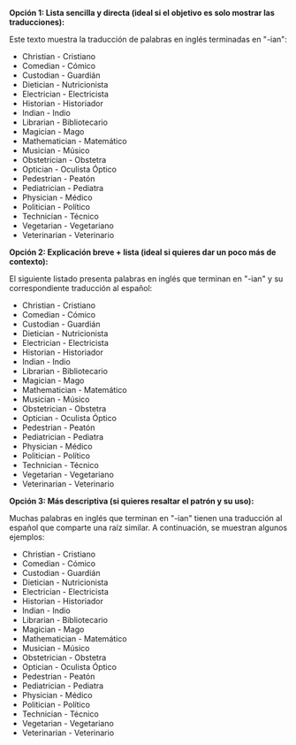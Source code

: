 
**Opción 1: Lista sencilla y directa (ideal si el objetivo es solo mostrar las traducciones):**

Este texto muestra la traducción de palabras en inglés terminadas en "-ian":

*   Christian - Cristiano
*   Comedian - Cómico
*   Custodian - Guardián
*   Dietician - Nutricionista
*   Electrician - Electricista
*   Historian - Historiador
*   Indian - Indio
*   Librarian - Bibliotecario
*   Magician - Mago
*   Mathematician - Matemático
*   Musician - Músico
*   Obstetrician - Obstetra
*   Optician - Oculista Óptico
*   Pedestrian - Peatón
*   Pediatrician - Pediatra
*   Physician - Médico
*   Politician - Político
*   Technician - Técnico
*   Vegetarian - Vegetariano
*   Veterinarian - Veterinario

**Opción 2: Explicación breve + lista (ideal si quieres dar un poco más de contexto):**

El siguiente listado presenta palabras en inglés que terminan en "-ian" y su correspondiente traducción al español:

*   Christian - Cristiano
*   Comedian - Cómico
*   Custodian - Guardián
*   Dietician - Nutricionista
*   Electrician - Electricista
*   Historian - Historiador
*   Indian - Indio
*   Librarian - Bibliotecario
*   Magician - Mago
*   Mathematician - Matemático
*   Musician - Músico
*   Obstetrician - Obstetra
*   Optician - Oculista Óptico
*   Pedestrian - Peatón
*   Pediatrician - Pediatra
*   Physician - Médico
*   Politician - Político
*   Technician - Técnico
*   Vegetarian - Vegetariano
*   Veterinarian - Veterinario

**Opción 3:  Más descriptiva (si quieres resaltar el patrón y su uso):**

Muchas palabras en inglés que terminan en "-ian" tienen una traducción al español que comparte una raíz similar.  A continuación, se muestran algunos ejemplos:

*   Christian - Cristiano
*   Comedian - Cómico
*   Custodian - Guardián
*   Dietician - Nutricionista
*   Electrician - Electricista
*   Historian - Historiador
*   Indian - Indio
*   Librarian - Bibliotecario
*   Magician - Mago
*   Mathematician - Matemático
*   Musician - Músico
*   Obstetrician - Obstetra
*   Optician - Oculista Óptico
*   Pedestrian - Peatón
*   Pediatrician - Pediatra
*   Physician - Médico
*   Politician - Político
*   Technician - Técnico
*   Vegetarian - Vegetariano
*   Veterinarian - Veterinario

